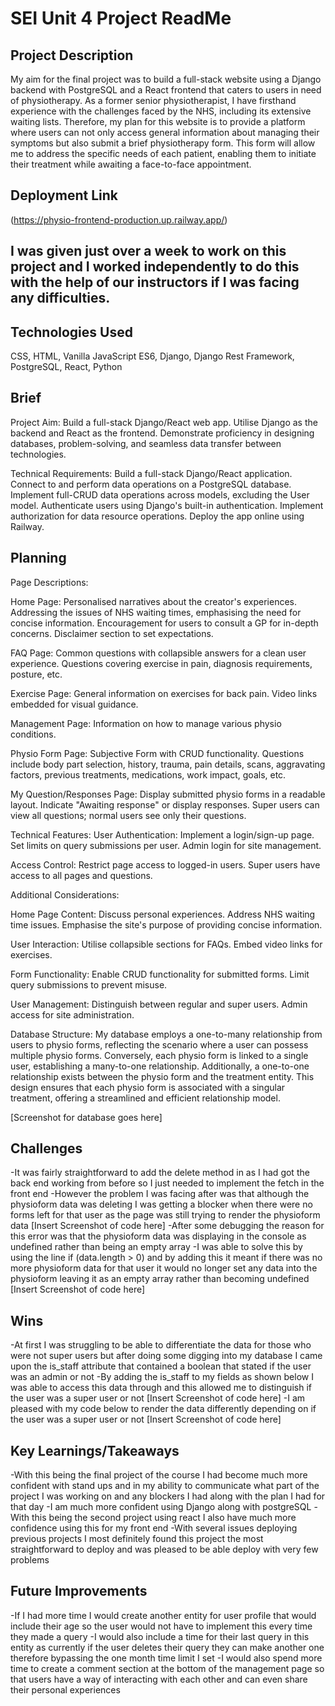 # SEI Unit 4 Project ReadMe

## Project Description

My aim for the final project was to build a full-stack website using a Django backend with PostgreSQL and a React frontend that caters to users in need of physiotherapy. As a former senior physiotherapist, I have firsthand experience with the challenges faced by the NHS, including its extensive waiting lists. Therefore, my plan for this website is to provide a platform where users can not only access general information about managing their symptoms but also submit a brief physiotherapy form. This form will allow me to address the specific needs of each patient, enabling them to initiate their treatment while awaiting a face-to-face appointment.

## Deployment Link

(https://physio-frontend-production.up.railway.app/)

## I was given just over a week to work on this project and I worked independently to do this with the help of our instructors if I was facing any difficulties.

## Technologies Used

CSS, HTML, Vanilla JavaScript ES6, Django, Django Rest Framework, PostgreSQL,  React, Python

## Brief

Project Aim:
Build a full-stack Django/React web app.
Utilise Django as the backend and React as the frontend.
Demonstrate proficiency in designing databases, problem-solving, and seamless data transfer between technologies.

Technical Requirements:
Build a full-stack Django/React application.
Connect to and perform data operations on a PostgreSQL database.
Implement full-CRUD data operations across models, excluding the User model.
Authenticate users using Django's built-in authentication.
Implement authorization for data resource operations.
Deploy the app online using Railway.

## Planning

Page Descriptions:

Home Page:
Personalised narratives about the creator's experiences.
Addressing the issues of NHS waiting times, emphasising the need for concise information.
Encouragement for users to consult a GP for in-depth concerns.
Disclaimer section to set expectations.

FAQ Page:
Common questions with collapsible answers for a clean user experience.
Questions covering exercise in pain, diagnosis requirements, posture, etc.

Exercise Page:
General information on exercises for back pain.
Video links embedded for visual guidance.

Management Page:
Information on how to manage various physio conditions.

Physio Form Page:
Subjective Form with CRUD functionality.
Questions include body part selection, history, trauma, pain details, scans, aggravating factors, previous treatments, medications, work impact, goals, etc.

My Question/Responses Page:
Display submitted physio forms in a readable layout.
Indicate "Awaiting response" or display responses.
Super users can view all questions; normal users see only their questions.

Technical Features:
User Authentication:
Implement a login/sign-up page.
Set limits on query submissions per user.
Admin login for site management.

Access Control:
Restrict page access to logged-in users.
Super users have access to all pages and questions.

Additional Considerations:

Home Page Content:
Discuss personal experiences.
Address NHS waiting time issues.
Emphasise the site's purpose of providing concise information.

User Interaction:
Utilise collapsible sections for FAQs.
Embed video links for exercises.

Form Functionality:
Enable CRUD functionality for submitted forms.
Limit query submissions to prevent misuse.

User Management:
Distinguish between regular and super users.
Admin access for site administration.

Database Structure:
My database employs a one-to-many relationship from users to physio forms, reflecting the scenario where a user can possess multiple physio forms. Conversely, each physio form is linked to a single user, establishing a many-to-one relationship. Additionally, a one-to-one relationship exists between the physio form and the treatment entity. This design ensures that each physio form is associated with a singular treatment, offering a streamlined and efficient relationship model.

[Screenshot for database goes here]

## Challenges

-It was fairly straightforward to add the delete method in as I had got the back end working from before so I just needed to implement the fetch in the front end
-However the problem I was facing after was that although the physioform data was deleting I was getting a blocker when there were no forms left for that user as the page was still trying to render the physioform data
[Insert Screenshot of code here]
-After some debugging the reason for this error was that the physioform data was displaying in the console as undefined rather than being an empty array
-I was able to solve this by using the line if (data.length > 0) and by adding this it meant if there was no more physioform data for that user it would no longer set any data into the physioform leaving it as an empty array rather than becoming undefined
[Insert Screenshot of code here]

## Wins

-At first I was struggling to be able to differentiate the data for those who were not super users but after doing some digging into my database I came upon the is_staff attribute that contained a boolean that stated if the user was an admin or not
-By adding the is_staff to my fields as shown below I was able to access this data through and this allowed me to distinguish if the user was a super user or not
[Insert Screenshot of code here]
-I am pleased with my code below to render the data differently depending on if the user was a super user or not
[Insert Screenshot of code here]


## Key Learnings/Takeaways

-With this being the final project of the course I had become much more confident with stand ups and in my ability to communicate what part of the project I was working on and any blockers I had along with the plan I had for that day
-I am much more confident using Django along with postgreSQL
-With this being the second project using react I also have much more confidence using this for my front end
-With several issues deploying previous projects I most definitely found this project the most straightforward to deploy and was pleased to be able deploy with very few problems

## Future Improvements

-If I had more time I would create another entity for user profile that would include their age so the user would not have to implement this every time they made a query
-I would also include a time for their last query in this entity as currently if the user deletes their query they can make another one therefore bypassing the one month time limit I set
-I would also spend more time to create a comment section at the bottom of the management page so that users have a way of interacting with each other and can even share their personal experiences



